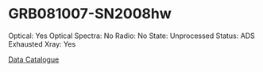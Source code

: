 # GRB081007-SN2008hw

Optical: Yes
Optical Spectra: No
Radio: No
State: Unprocessed
Status: ADS Exhausted
Xray: Yes

[Data Catalogue](GRB081007-SN2008hw%2062767e079dbc4d8b91e4461d511d92d2/Data%20Catalogue%2042d7c78bcee34f49bf166a5e1b1eaaee.csv)